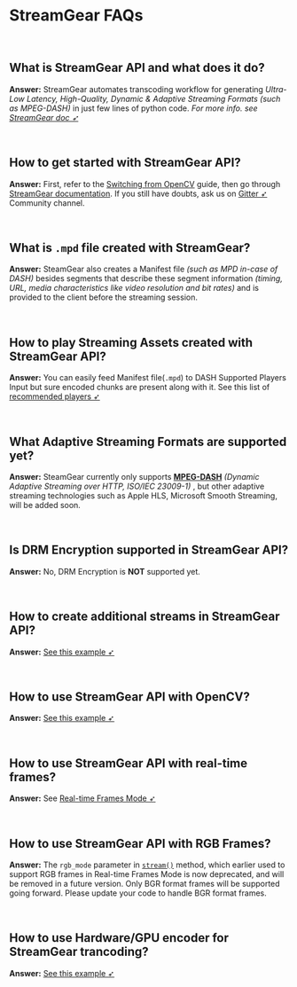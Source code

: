 <!--
===============================================
vidgear library source-code is deployed under the Apache 2.0 License:

Copyright (c) 2019 Abhishek Thakur(@abhiTronix) <abhi.una12@gmail.com>

Licensed under the Apache License, Version 2.0 (the "License");
you may not use this file except in compliance with the License.
You may obtain a copy of the License at

   http://www.apache.org/licenses/LICENSE-2.0

Unless required by applicable law or agreed to in writing, software
distributed under the License is distributed on an "AS IS" BASIS,
WITHOUT WARRANTIES OR CONDITIONS OF ANY KIND, either express or implied.
See the License for the specific language governing permissions and
limitations under the License.
===============================================
-->

# StreamGear FAQs

&thinsp;

## What is StreamGear API and what does it do?

**Answer:** StreamGear automates transcoding workflow for generating _Ultra-Low Latency, High-Quality, Dynamic & Adaptive Streaming Formats (such as MPEG-DASH)_ in just few lines of python code. _For more info. see [StreamGear doc ➶](../../gears/streamgear/introduction/)_

&thinsp;

## How to get started with StreamGear API?

**Answer:** First, refer to the [Switching from OpenCV](../../switch_from_cv/#switching-videocapture-apis) guide, then go through [StreamGear documentation](../../gears/streamgear/overview/). If you still have doubts, ask us on [Gitter ➶](https://gitter.im/vidgear/community) Community channel.

&thinsp;

## What is `.mpd` file created with StreamGear?

**Answer:** SteamGear also creates a Manifest file _(such as MPD in-case of DASH)_ besides segments that describe these segment information _(timing, URL, media characteristics like video resolution and bit rates)_ and is provided to the client before the streaming session.

&thinsp;

## How to play Streaming Assets created with StreamGear API?

**Answer:** You can easily feed Manifest file(`.mpd`) to DASH Supported Players Input but sure encoded chunks are present along with it. See this list of [recommended players ➶](../../gears/streamgear/introduction/#recommended-stream-players)

&thinsp;

## What Adaptive Streaming Formats are supported yet?

**Answer:** SteamGear currently only supports [**MPEG-DASH**](https://www.encoding.com/mpeg-dash/) _(Dynamic Adaptive Streaming over HTTP, ISO/IEC 23009-1)_ , but other adaptive streaming technologies such as Apple HLS, Microsoft Smooth Streaming, will be added soon.

&thinsp;

## Is DRM Encryption supported in StreamGear API?

**Answer:** No, DRM Encryption is **NOT** supported yet.

&thinsp;

## How to create additional streams in StreamGear API?

**Answer:** [See this example ➶](../../gears/streamgear/ssm/usage/#usage-with-additional-streams)

&thinsp;


## How to use StreamGear API with OpenCV?

**Answer:** [See this example ➶](../../gears/streamgear/rtfm/usage/#bare-minimum-usage-with-opencv)

&thinsp;

## How to use StreamGear API with real-time frames?

**Answer:** See [Real-time Frames Mode ➶](../../gears/streamgear/rtfm/overview)

&thinsp;

## How to use StreamGear API with RGB Frames?

**Answer:** The `rgb_mode` parameter in [`stream()`](../../bonus/reference/streamgear/#vidgear.gears.streamgear.StreamGear.stream) method, which earlier used to support RGB frames in Real-time Frames Mode is now deprecated, and will be removed in a future version. Only BGR format frames will be supported going forward. Please update your code to handle BGR format frames.

&thinsp;


## How to use Hardware/GPU encoder for StreamGear trancoding?

**Answer:** [See this example ➶](../../gears/streamgear/rtfm/usage/#usage-with-hardware-video-encoder)

&thinsp;